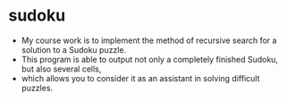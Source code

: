 # sudoku
+ My course work is to implement the method of recursive search for a solution to a Sudoku puzzle. 
+ This program is able to output not only a completely finished Sudoku, but also several cells, 
+ which allows you to consider it as an assistant in solving difficult puzzles.
